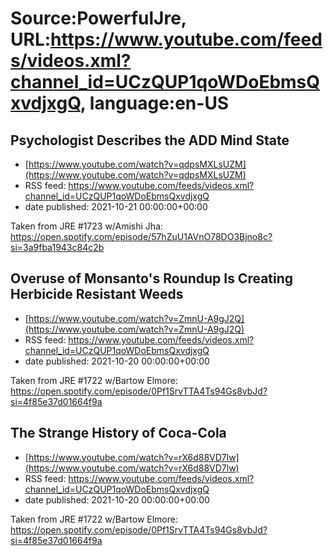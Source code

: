 # Source:PowerfulJre, URL:https://www.youtube.com/feeds/videos.xml?channel_id=UCzQUP1qoWDoEbmsQxvdjxgQ, language:en-US

## Psychologist Describes the ADD Mind State
 - [https://www.youtube.com/watch?v=qdpsMXLsUZM](https://www.youtube.com/watch?v=qdpsMXLsUZM)
 - RSS feed: https://www.youtube.com/feeds/videos.xml?channel_id=UCzQUP1qoWDoEbmsQxvdjxgQ
 - date published: 2021-10-21 00:00:00+00:00

Taken from JRE #1723 w/Amishi Jha:
https://open.spotify.com/episode/57hZuU1AVnO78DO3Bjno8c?si=3a9fba1943c84c2b

## Overuse of Monsanto's Roundup Is Creating Herbicide Resistant Weeds
 - [https://www.youtube.com/watch?v=ZmnU-A9gJ2Q](https://www.youtube.com/watch?v=ZmnU-A9gJ2Q)
 - RSS feed: https://www.youtube.com/feeds/videos.xml?channel_id=UCzQUP1qoWDoEbmsQxvdjxgQ
 - date published: 2021-10-20 00:00:00+00:00

Taken from JRE #1722 w/Bartow Elmore:
https://open.spotify.com/episode/0Pf1SrvTTA4Ts94Gs8vbJd?si=4f85e37d01664f9a

## The Strange History of Coca-Cola
 - [https://www.youtube.com/watch?v=rX6d88VD7lw](https://www.youtube.com/watch?v=rX6d88VD7lw)
 - RSS feed: https://www.youtube.com/feeds/videos.xml?channel_id=UCzQUP1qoWDoEbmsQxvdjxgQ
 - date published: 2021-10-20 00:00:00+00:00

Taken from JRE #1722 w/Bartow Elmore:
https://open.spotify.com/episode/0Pf1SrvTTA4Ts94Gs8vbJd?si=4f85e37d01664f9a

